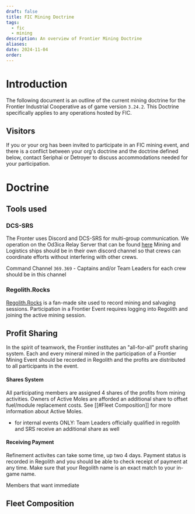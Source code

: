 ```yaml
---
draft: false
title: FIC Mining Doctrine
tags:
  - fic
  - mining
description: An overview of Frontier Mining Doctrine
aliases: 
date: 2024-11-04
order:
---
```

# Introduction
The following document is an outline of the current mining doctrine for the Frontier Industrial Cooperative as of game version `3.24.2`. This Doctrine specifically applies to any operations hosted by FIC. 
## Visitors
If you or your org has been invited to participate in an FIC mining event, and there is a conflict between your org's doctrine and the doctrine defined below, contact Seriphai or Detroyer to discuss accommodations needed for your participation.

# Doctrine 
## Tools used
### DCS-SRS
The Fronter uses Discord and DCS-SRS for multi-group communication. We operation on the Od3ica Relay Server that can be found [here](https://srs-citizen.app)
Mining and Logistics ships should be in their own discord channel so that crews can coordinate efforts without interfering with other crews.

Command Channel `369.369` - Captains and/or Team Leaders for each crew should be in this channel

### Regolith.Rocks
[Regolith.Rocks](https://regolith.rocks/) is a fan-made site used to record mining and salvaging sessions. Participation in a Frontier Event requires logging into Regolith and joining the active mining session.

## Profit Sharing
In the spirit of teamwork, the Frontier institutes an "all-for-all" profit sharing system. Each and every mineral mined in the participation of a Frontier Mining Event should be recorded in Regolith and the profits are distributed to all participants in the event.
#### Shares System
All participating members are assigned 4 shares of the profits from mining activities. Owners of Active Moles are afforded an additional share to offset fuel/module replacement costs. See [[#Fleet Composition]] for more information about Active Moles.
* for internal events ONLY: Team Leaders officially qualified in regolith and SRS receive an additional share as well
#### Receiving Payment
Refinement activites can take some time, up two 4 days. Payment status is recorded in Regolith and you should be able to check receipt of payment at any time. Make sure that your Regolith name is an exact match to your in-game name.

Members that want immediate
## Fleet Composition

